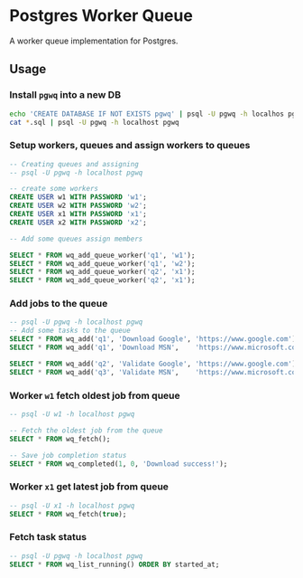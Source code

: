 # Postgres Worker Queue

A worker queue implementation for Postgres.
## Usage

### Install `pgwq` into a new DB
```bash
echo 'CREATE DATABASE IF NOT EXISTS pgwq' | psql -U pgwq -h localhos pgwq
cat *.sql | psql -U pgwq -h localhost pgwq
```

### Setup workers, queues and assign workers to queues
```sql
-- Creating queues and assigning
-- psql -U pgwq -h localhost pgwq

-- create some workers
CREATE USER w1 WITH PASSWORD 'w1';
CREATE USER w2 WITH PASSWORD 'w2';
CREATE USER x1 WITH PASSWORD 'x1';
CREATE USER x2 WITH PASSWORD 'x2';

-- Add some queues assign members

SELECT * FROM wq_add_queue_worker('q1', 'w1');
SELECT * FROM wq_add_queue_worker('q1', 'w2');
SELECT * FROM wq_add_queue_worker('q2', 'x1');
SELECT * FROM wq_add_queue_worker('q2', 'x1');
```

### Add jobs to the queue
```sql
-- psql -U pgwq -h localhost pgwq
-- Add some tasks to the queue
SELECT * FROM wq_add('q1', 'Download Google', 'https://www.google.com');
SELECT * FROM wq_add('q1', 'Download MSN',    'https://www.microsoft.com');

SELECT * FROM wq_add('q2', 'Validate Google', 'https://www.google.com');
SELECT * FROM wq_add('q3', 'Validate MSN',    'https://www.microsoft.com');
```

### Worker `w1` fetch oldest job from queue
```sql
-- psql -U w1 -h localhost pgwq

-- Fetch the oldest job from the queue
SELECT * FROM wq_fetch();

-- Save job completion status
SELECT * FROM wq_completed(1, 0, 'Download success!');
```

### Worker `x1` get latest job from queue
```sql
-- psql -U x1 -h localhost pgwq
SELECT * FROM wq_fetch(true);
```

### Fetch task status
```sql
-- psql -U pgwq -h localhost pgwq
SELECT * FROM wq_list_running() ORDER BY started_at;

```

